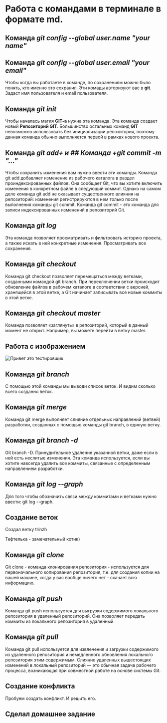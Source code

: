 #  **Работа с командами в терминале в формате md.**


## Команда *git config --global user.name "your name"*
## Команда *git config --global user.email "your email"*
Чтобы когда вы работаете в команде, по сохранениям можно было понять, кто именно это сохранил. Эти комады авторизуют вас в **git**. Задаст имя пользователя и email пользователя.


## Команда *git init*
Чтобы началась магия **GIT-a** нужна эта команда. Эта команда создает новый **Репозиторий GIT**. Большинство остальных команд **GIT** невозможно использовать без инициализации репозитория, поэтому данная команда обычно выполняется первой в рамках нового проекта.

## Команда *git add+ и ## Команда +git commit -m "..."*
Чтобы сохранить изменения вам нужно ввести эти команды. Команда git add добавляет изменение из рабочего каталога в раздел проиндексированных файлов. Она сообщает Git, что вы хотите включить изменения в конкретном файле в следующий коммит. Однако на самом деле команда git add не оказывает существенного влияния на репозиторий: изменения регистрируются в нем только после выполнения команды git commit. Команда git commit - это команда для записи индексированных изменений в репозиторий Git.

## Команда *git log*
Эта команда позволяет просматривать и фильтровать историю проекта, а также искать в ней конкретные изменения. Просматривать все сохранения.

## Команда *git checkout*
Команда git checkout позволяет перемещаться между ветками, созданными командой git branch. При переключении ветки происходит обновление файлов в рабочем каталоге в соответствии с версией, хранящейся в этой ветке, а Git начинает записывать все новые коммиты в этой ветке.

## Команда *git checkout master*
Команда позволяет «заглянуть» в репозиторий, который в данный момент не открыт. Например, вы можете перейти в ветку master.

## Работа с изображением
![Привет это **тестировщик**](tester.jpg)

## Команда *git branch*
С помощью этой команды мы выводи список веток. И видим сколько всего созданно веток.

## Команда *git merge*
Команда git merge выполняет слияние отдельных направлений (ветвей) разработки, созданных с помощью команды git branch, в единую ветку.

## Команда *git branch -d*
Git branch -D. Принудительное удаление указанной ветки, даже если в ней есть неслитые изменения. Эта команда используется, если вы хотите навсегда удалить все коммиты, связанные с определенным направлением разработки.

## Команда *git log --graph*

Для того чтобы обозначить связи между коммитами и ветками нужно ввести: git log --graph.

## Создание веток 

Создал ветку trinzh

 Тефтелька - замечательный котик)

## Команда *git clone*

Git clone - команда клонирования репозитория - используется для первоначального копирования репозитория, т.е. для создания копии на вашей машине, когда у вас вообще ничего нет - скачает всю информацию.

## Команда *git push*
Команда git push используется для выгрузки содержимого локального репозитория в удаленный репозиторий. Она позволяет передать коммиты из локального репозитория в удаленный.


## Команда *git pull* 

Команда git pull используется для извлечения и загрузки содержимого из удаленного репозитория и немедленного обновления локального репозитория этим содержимым. Слияние удаленных вышестоящих изменений в локальный репозиторий — это обычная задача рабочего процесса, возникающая при совместной работе на основе системы Git.

## Создание конфликта
Пробуем создать конфликт. И решить его.

## Сделал домашнее задание
